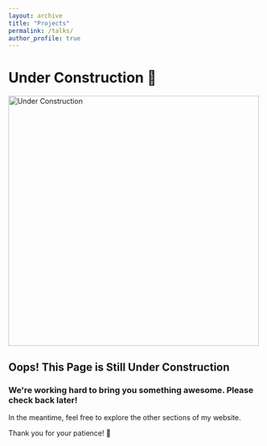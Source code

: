 ```yaml
---
layout: archive
title: "Projects"
permalink: /talks/
author_profile: true
---
```




# Under Construction 🚧

<!----![Under Construction](https://media.giphy.com/media/3oEjI6SIIHBdRxXI40/giphy.gif)--->
<img src="../Hassan-Fawaz.github.io/images/racoon.gif" alt="Under Construction" width="498" height="498">


## Oops! This Page is Still Under Construction

### We're working hard to bring you something awesome. Please check back later!

In the meantime, feel free to explore the other sections of my website.

Thank you for your patience! 🙏







<!--{% if site.talkmap_link == true %}

<p style="text-decoration:underline;"><a href="/talkmap.html">See a map of all the places I've given a talk!</a></p>

{% endif %}

{% for post in site.talks reversed %}
  {% include archive-single-talk.html %}
{% endfor %}-->
